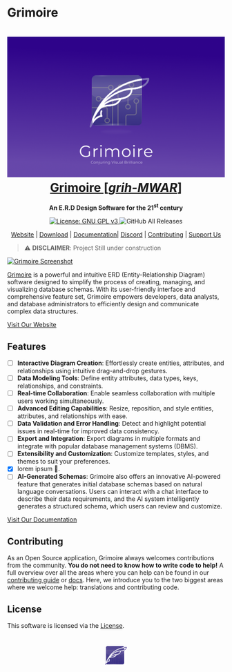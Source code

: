 # Grimoire

<a href="https://gri-moire.vercel.app/">
  <h1 align="center" >
    <img src="./assets/banner.png" alt="Grimoire downloader logo"  />
      <br/>
    Grimoire [<em>grih-MWAR</em>]
  </h1>
</a>

<p align="center" >
  <strong>An E.R.D Design Software for the 21<sup>st</sup> century</strong>
</p>
<p align="center">
  <a href="https://www.gnu.org/licenses/gpl-3.0">
    <img src="https://img.shields.io/badge/License-MIT-blue.svg" alt="License: GNU GPL v3">
  </a>
  <img alt="GitHub All Releases" src="https://img.shields.io/github/downloads/kolynzb/Grimoire/total.svg">
</p>

<p align="center">
  <a href="" target="_blank">Website</a> |
  <a href="">Download</a> |
  <a href="" target="_blank">Documentation</a>|
  <a href="" target="_blank">Discord</a> |
  <a href="#contributing">Contributing</a> |
  <a href="" target="_blank">Support Us</a>
</p>

> ⚠️ **DISCLAIMER**: Project Still under construction

[![Grimoire Screenshot](/path/to/screenshot.png)](https://gri-moire.vercel.app/)

[Grimoire](https://gri-moire.vercel.app/) is a powerful and intuitive ERD (Entity-Relationship Diagram) software designed to simplify the process of creating, managing, and visualizing database schemas. With its user-friendly interface and comprehensive feature set, Grimoire empowers developers, data analysts, and database administrators to efficiently design and communicate complex data structures.

[Visit Our Website](https://gri-moire.vercel.app/)

## Features

- [ ] **Interactive Diagram Creation**: Effortlessly create entities, attributes, and relationships using intuitive drag-and-drop gestures.
- [ ] **Data Modeling Tools**: Define entity attributes, data types, keys, relationships, and constraints.
- [ ] **Real-time Collaboration**: Enable seamless collaboration with multiple users working simultaneously.
- [ ] **Advanced Editing Capabilities**: Resize, reposition, and style entities, attributes, and relationships with ease.
- [ ] **Data Validation and Error Handling**: Detect and highlight potential issues in real-time for improved data consistency.
- [ ] **Export and Integration**: Export diagrams in multiple formats and integrate with popular database management systems (DBMS).
- [ ] **Extensibility and Customization**: Customize templates, styles, and themes to suit your preferences.
- [x] lorem ipsum 🐤.
- [ ] **AI-Generated Schemas**: Grimoire also offers an innovative AI-powered feature that generates initial database schemas based on natural language conversations. Users can interact with a chat interface to describe their data requirements, and the AI system intelligently generates a structured schema, which users can review and customize.

[Visit Our Documentation](https://gri-moire.vercel.app/)

## Contributing

As an Open Source application, Grimoire always welcomes contributions from the community. **You do not need to know how to write code to help!** A full overview over all the areas where you can help can be found in our [contributing guide](./CONTRIBUTING.md) or [docs](https://gri-moire.vercel.app/). Here, we introduce you to the two biggest areas where we welcome help: translations and contributing code.

## License

This software is licensed via the [License](https://www.gnu.org/licenses/gpl-3.0.en.html).

<h1 align="center" >
  <a href="https://gri-moire.vercel.app/">
    <img src="./assets/logo.png" alt="Grimoire downloader logo" width="50" />  
  </a>
</h1>
